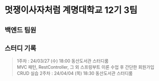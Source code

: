 # 멋쟁이사자처럼 계명대학교 12기 3팀

## 백엔드 팀원


## 스터디 기록
> 1주차 : 24/03/27 (수) 18:00 동산도서관 스터디룸  
MVC 패턴, RestController, 그 외 스프링부트 이론 수업 후 간단한 회원가입 CRUD 실습
> 2주차 : 24/04/04 (목) 18:30 동산도서관 스터디룸
